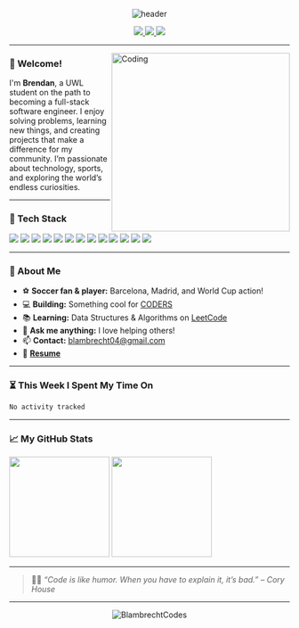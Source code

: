 <!-- Banner at the top of your README.md -->
<p align="center">
  <img src="https://capsule-render.vercel.app/api?type=waving&height=200&color=0e76a8&section=header&text=Hi%20I'm%20Brendan%20Lambrecht%20👋&fontSize=45&fontAlignY=40&desc=Aspiring%20Software%20Engineer%20|%20Problem%20Solver%20|%20Innovator&descSize=22&descAlign=62" alt="header" />
</p>

<!-- Social Badges -->
<p align="center">
  <a href="https://www.linkedin.com/in/brendanlambrecht/">
    <img src="https://img.shields.io/badge/-LinkedIn-0e76a8?style=for-the-badge&logo=Linkedin&logoColor=white"/>
  </a>
  <a href="https://coders.cs.uwlax.edu/home">
    <img src="https://img.shields.io/badge/Website-3b5998?style=for-the-badge&logo=google-chrome&logoColor=white"/>
  </a>
  <a href="https://www.instagram.com/thebdoglife/">
    <img src="https://img.shields.io/badge/-Instagram-e4405f?style=for-the-badge&logo=Instagram&logoColor=white"/>
  </a>
</p>

---

<img align="right" alt="Coding" src="https://github.com/Gapur/Gapur/blob/main/assets/coding.gif?raw=true" width="320" />

### 👋 Welcome!

I'm **Brendan**, a UWL student on the path to becoming a full-stack software engineer. I enjoy solving problems, learning new things, and creating projects that make a difference for my community. I’m passionate about technology, sports, and exploring the world’s endless curiosities.

---

### 🚀 Tech Stack

<p>
  <img src="https://img.shields.io/badge/Python-3670A0?style=for-the-badge&logo=python&logoColor=ffdd54"/>
  <img src="https://img.shields.io/badge/JavaScript-F7DF1E?style=for-the-badge&logo=javascript&logoColor=323330"/>
  <img src="https://img.shields.io/badge/TypeScript-3178C6?style=for-the-badge&logo=typescript&logoColor=fff"/>
  <img src="https://img.shields.io/badge/Java-ED8B00?style=for-the-badge&logo=java&logoColor=white"/>
  <img src="https://img.shields.io/badge/HTML5-E34F26?style=for-the-badge&logo=html5&logoColor=white"/>
  <img src="https://img.shields.io/badge/CSS3-1572B6?style=for-the-badge&logo=css3&logoColor=white"/>
  <img src="https://img.shields.io/badge/Assembly-6E4C13?style=for-the-badge&logo=assemblyscript&logoColor=fff"/>
  <img src="https://img.shields.io/badge/C-00599C?style=for-the-badge&logo=c&logoColor=white"/>
  <img src="https://img.shields.io/badge/C%23-239120?style=for-the-badge&logo=csharp&logoColor=white"/>
  <img src="https://img.shields.io/badge/SQL-4479A1?style=for-the-badge&logo=database&logoColor=white"/>
  <img src="https://img.shields.io/badge/Robot_Framework-008ABC?style=for-the-badge&logo=robotframework&logoColor=white"/>
  <img src="https://img.shields.io/badge/Git-F05032?style=for-the-badge&logo=git&logoColor=white"/>
  <img src="https://img.shields.io/badge/Linux-FCC624?style=for-the-badge&logo=linux&logoColor=black"/>
</p>

---

### 🎯 About Me

- ⚽ **Soccer fan & player:** Barcelona, Madrid, and World Cup action!
- 💻 **Building:** Something cool for [CODERS](https://coders.cs.uwlax.edu/home)
- 📚 **Learning:** Data Structures & Algorithms on [LeetCode](https://leetcode.com/u/BlambrechtCodes/)
- 💬 **Ask me anything:** I love helping others!
- 📫 **Contact:** blambrecht04@gmail.com
- 📄 **[Resume](https://www.linkedin.com/in/brendanlambrecht/overlay/1740504443712/single-media-viewer/?profileId=ACoAAEdaIqkBw_brLlMJSvAIpQ0UD7EhV6VwSc0)**

---

### ⏳ This Week I Spent My Time On
<!--START_SECTION:waka-->

```txt
No activity tracked
```

<!--END_SECTION:waka-->

---

### 📈 My GitHub Stats

<p>
  <img height="180em" src="https://github-readme-stats.vercel.app/api?username=BlambrechtCodes&show_icons=true&hide_border=true&count_private=true&include_all_commits=true" />
  <img height="180em" src="https://github-readme-stats.vercel.app/api/top-langs/?username=BlambrechtCodes&exclude_repo=KNN-Image-Classification&show_icons=true&hide_border=true&layout=compact&langs_count=8"/>
</p>

---

> 🧑‍💻 *“Code is like humor. When you have to explain it, it’s bad.” – Cory House*

---

<p align="center">
  <img src="https://komarev.com/ghpvc/?username=BlambrechtCodes&label=Profile%20views&color=0e75b6&style=flat" alt="BlambrechtCodes" />
</p>
